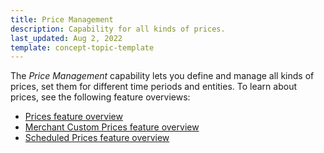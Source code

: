 ```yaml
---
title: Price Management
description: Capability for all kinds of prices.
last_updated: Aug 2, 2022
template: concept-topic-template
---
```


The *Price Management* capability lets you define and manage all kinds of prices, set them for different time periods and entities. To learn about prices, see the following feature overviews:

* [Prices feature overview](/docs/pbc/all/price-management/{{site.version}}/prices-feature-overview/prices-feature-overview.html)
* [Merchant Custom Prices feature overview](/docs/pbc/all/price-management/{{site.version}}/merchant-custom-prices-feature-overview.html)
* [Scheduled Prices feature overview](/docs/pbc/all/price-management/{{site.version}}/scheduled-prices-feature-overview.html)
